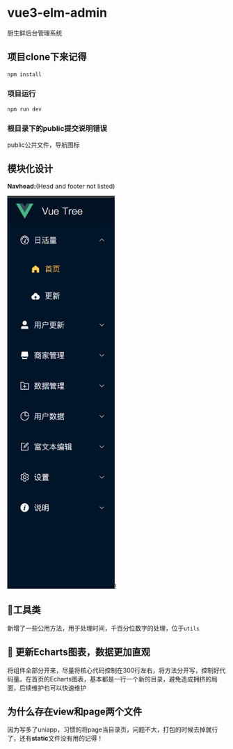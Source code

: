 # vue3-elm-admin

厨生鲜后台管理系统


## 项目clone下来记得

```sh
npm install
```

### 项目运行

```sh
npm run dev
```


### 根目录下的public提交说明错误
public公共文件，导航图标

## 模块化设计
**Navhead:**(Head and footer not listed)

![侧边导航](/public/NavLeft.png)!

## &#x1F3A6;工具类
新增了一些公用方法，用于处理时间，千百分位数字的处理，位于`utils`

## &#x1F349; 更新Echarts图表，数据更加直观
将组件全部分开来，尽量将核心代码控制在300行左右，将方法分开写，控制好代码量。在首页的Echarts图表，基本都是一行一个新的目录，避免造成拥挤的局面，后续维护也可以快速维护

## 为什么存在view和page两个文件
因为写多了uniapp，习惯的将page当目录页，问题不大，打包的时候去掉就行了，还有**static**文件没有用的记得！